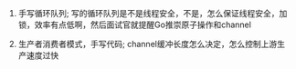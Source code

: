 1. 手写循环队列; 写的循环队列是不是线程安全，不是，怎么保证线程安全，加锁，效率有点低啊，然后面试官就提醒Go推崇原子操作和channel


2. 生产者消费者模式，手写代码; channel缓冲长度怎么决定，怎么控制上游生产速度过快



